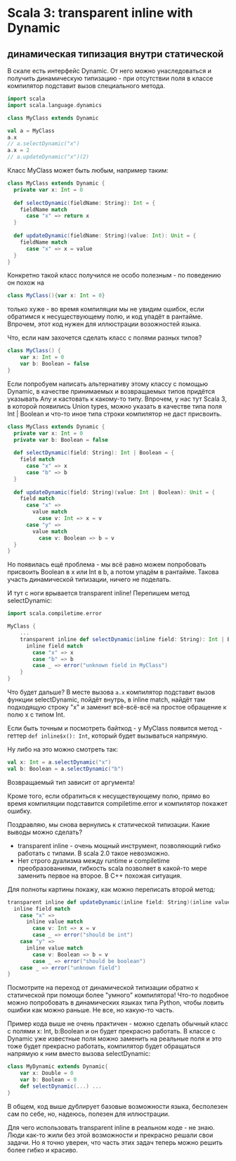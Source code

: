 # Scala 3: transparent inline with Dynamic

## динамическая типизация внутри статической

В скале есть интерфейс Dynamic. От него можно унаследоваться и получить динамическую типизацию - при отсутствии поля в классе компилятор подставит вызов специального метода.

```Scala
import scala
import scala.language.dynamics

class MyClass extends Dynamic

val a = MyClass
a.x
// a.selectDynamic("x")
a.x = 2
// a.updateDynamic("x")(2)
```

Класс MyClass может быть любым, например таким:

```Scala
class MyClass extends Dynamic {
  private var x: Int = 0
	
  def selectDynamic(fieldName: String): Int = {
	fieldName match 
	  case "x" => return x 
  }
	
  def updateDynamic(fieldName: String)(value: Int): Unit = {
	fieldName match 
	  case "x" => x = value
  }
}
```

Конкретно такой класс получился не особо полезным - по поведению он похож на 

```Scala
class MyClass(){var x: Int = 0}
```

только хуже - во время компиляции мы не увидим ошибок, если обратимся к несуществующему полю, и код упадёт в рантайме. Впрочем, этот код нужен для иллюстрации возожностей языка.

Что, если нам захочется сделать класс с полями разных типов?

```Scala
class MyClass() {
    var x: Int = 0 
	var b: Boolean = false
}
```

Если попробуем написать альтернативу этому классу с помощью Dynamic, в качестве принимаемых и возвращаемых типов придётся указывать Any и кастовать к какому-то типу.
Впрочем, у нас тут Scala 3, в которой появились Union types, можно указать в качестве типа поля Int | Boolean и что-то иное типа строки компилятор не даст присвоить.

```Scala
class MyClass extends Dynamic {  
  private var x: Int = 0  
  private var b: Boolean = false  
  
  def selectDynamic(field: String): Int | Boolean = {  
    field match  
      case "x" => x  
      case "b" => b  
  }  
  
  def updateDynamic(field: String)(value: Int | Boolean): Unit = {  
    field match  
      case "x" =>  
        value match  
          case v: Int => x = v  
      case "y" =>  
        value match  
          case v: Boolean => b = v  
  }  
}
```

Но появилась ещё проблема - мы всё равно можем попробовать присвоить Boolean в x или Int в b, а потом упадём в рантайме. Такова участь динамической типизации, ничего не поделать.

И тут c ноги врывается transparent inline! Перепишем метод selectDynamic:

```Scala
import scala.compiletime.error

MyClass { 
    ...
	transparent inline def selectDynamic(inline field: String): Int | Boolean = {  
	  inline field match  
		case "x" => x
		case "b" => b
		case _ => error("unknown field in MyClass")
	}
}
```

Что будет дальше? В месте вызова ```a.x``` компилятор подставит вызов функции selectDynamic, пойдёт внутрь, в inline match, найдёт там подходящую строку "x" и заменит всё-всё-всё на простое обращение к полю x с типом Int.

Если быть точным и посмотреть байткод - у MyClass появится метод - геттер ```def inline$x(): Int```, который будет вызываться напрямую.

Ну либо на это можно смотреть так:

```Scala
val x: Int = a.selectDynamic("x")
val b: Boolean = a.selectDynamic("b")
```

Возвращаемый тип зависит от аргумента!

Кроме того, если обратиться к несуществующему полю, прямо во время компиляции подставится compiletime.error и компилятор покажет ошибку.

Поздравляю, мы снова вернулись к статической типизации. Какие выводы можно сделать?

* transparent inline - очень мощный инструмент, позволяющий гибко работать с типами. В scala 2.0 такое невозможно.
* Нет строго дуализма между runtime и compiletime преобразованиями, гибкость scala позволяет в какой-то мере заменить первое на второе. В С++ похожая ситуация.

Для полноты картины покажу, как можно переписать второй метод:

```Scala
transparent inline def updateDynamic(inline field: String)(inline value: Int | Boolean): Unit = { 
  inline field match  
    case "x" =>  
      inline value match  
        case v: Int => x = v  
        case _ => error("should be int")  
    case "y" =>  
      inline value match  
        case v: Boolean => b = v  
        case _ => error("should be boolean")  
    case _ => error("unknown field")  
}
```

Посмотрите на переход от динамической типизации обратно к статической при помощи более "умного" компилятора! Что-то подобное можно попробовать в динамических языках типа Python, чтобы ловить ошибки как можно раньше. Не все, но какую-то часть.

Пример кода выше не очень практичен - можно сделать обычный класс с полями x: Int, b:Boolean и он будет прекрасно работать. В классе c Dynamic уже известные поля можно заменить на реальные поля и это тоже будет прекрасно работать, компилятор будет обращаться напрямую к ним вместо вызова selectDynamic:

```Scala
class MyDynamic extends Dynamic{
    var x: Double = 0
	var b: Boolean = 0
	def selectDynamic(...) ...
}
```

В общем, код выше дублирует базовые возможности языка, бесполезен сам по себе, но, надеюсь, полезен для иллюстрации.

Для чего использовать transparent inline в реальном коде - не знаю. Люди как-то жили без этой возможности и прекрасно решали свои задачи. Но я точно уверен, что часть этих задач теперь можно решить более гибко и красиво.